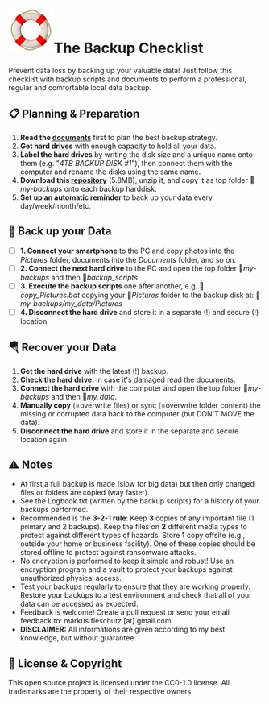![image](folder.jpg)The Backup Checklist
===================

Prevent data loss by backing up your valuable data! Just follow this checklist with backup scripts and documents to perform a professional, regular and comfortable local data backup.

📋 Planning & Preparation
--------------------------
1. **Read the [documents](documents/)** first to plan the best backup strategy.
2. **Get hard drives** with enough capacity to hold all your data.
3. **Label the hard drives** by writing the disk size and a unique name onto them (e.g. "*4TB BACKUP DISK #1*"), then connect them with the computer and rename the disks using the same name.
4. **Download this [repository](https://github.com/fleschutz/my-backups/archive/refs/tags/v0.2.zip)** (5.8MB), unzip it, and copy it as top folder 📁*my-backups* onto each backup harddisk.
5. **Set up an automatic reminder** to back up your data every day/week/month/etc.

💾 Back up your Data
---------------------
- [ ] **1. Connect your smartphone** to the PC and copy photos into the *Pictures* folder, documents into the *Documents* folder, and so on.
- [ ] **2. Connect the next hard drive** to the PC and open the top folder 📁*my-backups* and then 📁*backup_scripts*.
- [ ] **3. Execute the backup scripts** one after another, e.g. 📄*copy_Pictures.bat* copying your 📁*Pictures* folder to the backup disk at: 📁*my-backups/my_data/Pictures*
- [ ] **4. Disconnect the hard drive** and store it in a separate (!) and secure (!) location.

🪂 Recover your Data
---------------------
1. **Get the hard drive** with the latest (!) backup.
2. **Check the hard drive:** in case it's damaged read the [documents](documents/).
3. **Connect the hard drive** with the computer and open the top folder 📁*my-backups* and then 📁*my_data*.
4. **Manually copy** (=overwrite files) or sync (=overwrite folder content) the missing or corrupted data back to the computer (but DON'T MOVE the data).
5. **Disconnect the hard drive** and store it in the separate and secure location again.

⚠️ Notes
---------
* At first a full backup is made (slow for big data) but then only changed files or folders are copied (way faster).
* See the Logbook.txt (written by the backup scripts) for a history of your backups performed.
* Recommended is the **3-2-1 rule**: Keep **3** copies of any important file (1 primary and 2 backups). Keep the files on **2** different media types to protect against different types of hazards. Store **1** copy offsite (e.g., outside your home or business facility). One of these copies should be stored offline to protect against ransomware attacks.
* No encryption is performed to keep it simple and robust! Use an encryption program and a vault to protect your backups against unauthorized physical access.
* Test your backups regularly to ensure that they are working properly. Restore your backups to a test environment and check that all of your data can be accessed as expected.
* Feedback is welcome! Create a pull request or send your email feedback to: markus.fleschutz [at] gmail.com
* **DISCLAIMER:** All informations are given according to my best knowledge, but without guarantee.

🤝 License & Copyright
-----------------------
This open source project is licensed under the CC0-1.0 license. All trademarks are the property of their respective owners.
